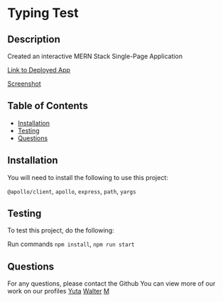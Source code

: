 # Typing Test

## Description 
Created an interactive MERN Stack Single-Page Application

[Link to Deployed App]()

[Screenshot]()

## Table of Contents

* [Installation](#installation)
* [Testing](#testing)
* [Questions](#questions)

## Installation 
You will need to install the following to use this project:

`@apollo/client`, `apollo`, `express`, `path`, `yargs`

## Testing 
To test this project, do the following: 

Run commands `npm install`, `npm run start`

## Questions 

For any questions, please contact the Github
You can view more of our work on our profiles
[Yuta](https://github.com/shinyuta)
[Walter](https://github.com/Boilermaker74)
[M](https://github.com/bloodymajima)
